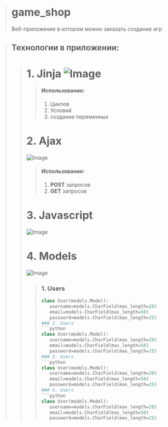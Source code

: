 > # game_shop
> Веб-приложение в котором можно заказать создание игр

> ## Технологии в приложении:
>> # 1. Jinja  ![Image](https://waksoft.susu.ru/wp-content/uploads/2021/04/transparant-jinja.png)
>>> #### Использование:
>>> 1. Циклов
>>> 2. Условий
>>> 3. создание переменных
>> # 2. Ajax
>> ![Image](https://cdn-icons-png.flaticon.com/512/1183/1183690.png)
>>> #### Использование:
>>> 1. **POST** запросов
>>> 2. **GET** запросов
>> # 3. Javascript
>> ![Image](https://cdn-icons-png.flaticon.com/512/4726/4726005.png)
>> # 4. Models
>> ![Image](https://cdn-icons-png.flaticon.com/512/9853/9853806.png)
>>>### 1. Users
>>>```python
>>> class User(models.Model):
>>>    username=models.CharField(max_length=20)
>>>    email=models.CharField(max_length=50)
>>>    password=models.CharField(max_length=25)
>>>### 2. Users
>>>```python
>>> class User(models.Model):
>>>    username=models.CharField(max_length=20)
>>>    email=models.CharField(max_length=50)
>>>    password=models.CharField(max_length=25)
>>>### 3. Users
>>>```python
>>> class User(models.Model):
>>>    username=models.CharField(max_length=20)
>>>    email=models.CharField(max_length=50)
>>>    password=models.CharField(max_length=25)
>>>### 4. Users
>>>```python
>>> class User(models.Model):
>>>    username=models.CharField(max_length=20)
>>>    email=models.CharField(max_length=50)
>>>    password=models.CharField(max_length=25)




  
  
